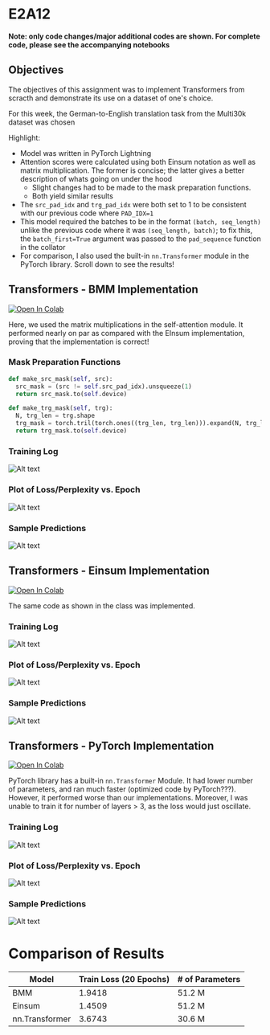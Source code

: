 # E2A12

**Note: only code changes/major additional codes are shown. For complete code, please see the accompanying notebooks**

## Objectives
The objectives of this assignment was to implement Transformers from scracth and demonstrate its use on a dataset of one's choice.

For this week, the German-to-English translation task from the Multi30k dataset was chosen

Highlight:
- Model was written in PyTorch Lightning
- Attention scores were calculated using both Einsum notation as well as matrix multiplication. The former is concise; the latter gives a better description of whats going on under the hood
  - Slight changes had to be made to the mask preparation functions.
  - Both yield similar results
- The `src_pad_idx` and `trg_pad_idx` were both set to 1 to be consistent with our previous code where `PAD_IDX=1`
- This model required the batches to be in the format `(batch, seq_length)` unlike the previous code where it was `(seq_length, batch)`; to fix this, the `batch_first=True` argument was passed to the `pad_sequence` function in the collator
- For comparison, I also used the built-in `nn.Transformer` module in the PyTorch library. Scroll down to see the results!


## Transformers - BMM Implementation

[![Open In Colab](https://colab.research.google.com/assets/colab-badge.svg)](https://colab.research.google.com/github/mmgxa/E2A12/blob/main/END2_Assign12_bmm.ipynb)

Here, we used the matrix multiplications in the self-attention module. It performed nearly on par as compared with the EInsum implementation, proving that the implementation is correct!

### Mask Preparation Functions

```python
def make_src_mask(self, src):
  src_mask = (src != self.src_pad_idx).unsqueeze(1)
  return src_mask.to(self.device)

def make_trg_mask(self, trg):
  N, trg_len = trg.shape
  trg_mask = torch.tril(torch.ones((trg_len, trg_len))).expand(N, trg_len, trg_len) 
  return trg_mask.to(self.device)
```
### Training Log
![Alt text](logs_b.png)

### Plot of Loss/Perplexity vs. Epoch
![Alt text](plots_b.png)

### Sample Predictions
![Alt text](samples_b.png)

## Transformers - Einsum Implementation

[![Open In Colab](https://colab.research.google.com/assets/colab-badge.svg)](https://colab.research.google.com/github/mmgxa/E2A12/blob/main/END2_Assign12_einsum.ipynb)

The same code as shown in the class was implemented.

### Training Log
![Alt text](logs_e.png)

### Plot of Loss/Perplexity vs. Epoch
![Alt text](plots_e.png)

### Sample Predictions
![Alt text](samples_e.png)

## Transformers - PyTorch Implementation

[![Open In Colab](https://colab.research.google.com/assets/colab-badge.svg)](https://colab.research.google.com/github/mmgxa/E2A12/blob/main/END2_Assign12_pytorch.ipynb)

PyTorch library has a built-in `nn.Transformer` Module.  It had lower number of parameters, and ran much faster (optimized code by PyTorch???). However, it performed worse than our implementations. Moreover, I was unable to train it for number of layers > 3, as the loss would just oscillate.

### Training Log
![Alt text](logs_p.png)

### Plot of Loss/Perplexity vs. Epoch
![Alt text](plots_p.png)

### Sample Predictions
![Alt text](samples_p.png)

# Comparison of Results


| Model  | Train Loss (20 Epochs) | # of Parameters | 
| --------- | --------- | --------- | 
| BMM  | 1.9418  |  51.2 M  | 
| Einsum  | 1.4509  | 51.2 M | 
| nn.Transformer  | 3.6743  | 30.6 M |
